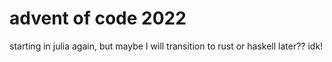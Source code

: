 # advent of code 2022
starting in julia again, but maybe I will transition to rust or haskell later?? idk!